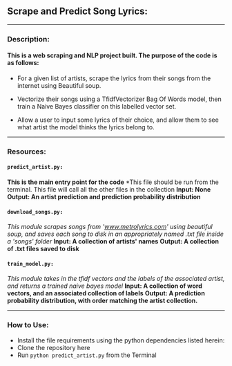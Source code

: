 ## Scrape and Predict Song Lyrics:
---
### Description:
#### This is a web scraping and NLP project built. The purpose of the code is as follows:

* For a given list of artists, scrape the lyrics from their songs from the internet using Beautiful soup.

* Vectorize their songs using a TfidfVectorizer Bag Of Words model, then train a Naive Bayes classifier on this labelled vector set.

* Allow a user to input some lyrics of their choice, and allow them to see what artist the model thinks the lyrics belong to.
---
### Resources:

#### `predict_artist.py:`
**This is the main entry point for the code**
*This file should be run from the terminal. This file will call all the other files in the collection
**Input: None**
**Output: An artist prediction and prediction probability distribution**

#### `download_songs.py:`
*This module scrapes songs from 'www.metrolyrics.com' using beautiful soup, and saves each song to disk in an appropriately named .txt file inside a 'songs' folder*
**Input: A collection of artists' names**
**Output: A collection of .txt files saved to disk**

#### `train_model.py:`
*This module takes in the tfidf vectors and the labels of the associated artist, and returns a trained naive bayes model*
**Input:  A collection of word vectors, and an associated collection of labels**
**Output: A prediction probability distribution, with order matching the artist collection.**

---
### How to Use:

* Install the file requirements using the python dependencies listed herein:
* Clone the repository here
* Run `python predict_artist.py` from the Terminal
